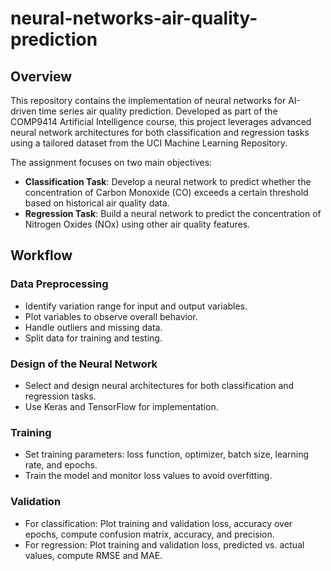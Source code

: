 # neural-networks-air-quality-prediction

## Overview
This repository contains the implementation of neural networks for AI-driven time series air quality prediction. Developed as part of the COMP9414 Artificial Intelligence course, this project leverages advanced neural network architectures for both classification and regression tasks using a tailored dataset from the UCI Machine Learning Repository.

The assignment focuses on two main objectives:
- **Classification Task**: Develop a neural network to predict whether the concentration of Carbon Monoxide (CO) exceeds a certain threshold based on historical air quality data.
- **Regression Task**: Build a neural network to predict the concentration of Nitrogen Oxides (NOx) using other air quality features.

## Workflow
### Data Preprocessing
- Identify variation range for input and output variables.
- Plot variables to observe overall behavior.
- Handle outliers and missing data.
- Split data for training and testing.

### Design of the Neural Network
- Select and design neural architectures for both classification and regression tasks.
- Use Keras and TensorFlow for implementation.

### Training
- Set training parameters: loss function, optimizer, batch size, learning rate, and epochs.
- Train the model and monitor loss values to avoid overfitting.

### Validation
- For classification: Plot training and validation loss, accuracy over epochs, compute confusion matrix, accuracy, and precision.
- For regression: Plot training and validation loss, predicted vs. actual values, compute RMSE and MAE.
